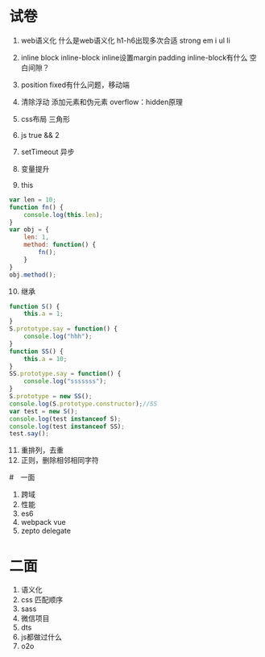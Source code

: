 # 试卷
1. web语义化
什么是web语义化
h1-h6出现多次合适
strong em i 
ul li

2. inline block inline-block
inline设置margin padding
inline-block有什么
空白间隙？

3. position
fixed有什么问题，移动端

4. 清除浮动
添加元素和伪元素
overflow：hidden原理

5. css布局
三角形

6. js
true && 2

7. setTimeout 异步
8. 变量提升
9. this
```js
var len = 10;
function fn() {
    console.log(this.len);
}
var obj = {
    len: 1,
    method: function() {
        fn();
    }
}
obj.method();
```
10. 继承
```js
function S() {
    this.a = 1;
}
S.prototype.say = function() {
    console.log("hhh");
}
function SS() {
    this.a = 10;
}
SS.prototype.say = function() {
    console.log("sssssss");
}
S.prototype = new SS();
console.log(S.prototype.constructor);//SS
var test = new S();
console.log(test instanceof S);
console.log(test instanceof SS);
test.say();
```
11. 重排列，去重
12. 正则，删除相邻相同字符

#　一面
1. 跨域
2. 性能
3. es6
4. webpack vue
5. zepto
delegate

# 二面
1. 语义化
2. css 匹配顺序
3. sass
4. 微信项目
5. dts
6. js都做过什么
7. o2o